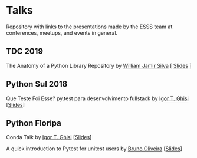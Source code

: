 # Talks

Repository with links to the presentations made by the ESSS team at conferences, meetups, and events in general.

## TDC 2019
The Anatomy of a Python Library Repository by [William Jamir Silva](https://github.com/williamjamir) [ [Slides](https://github.com/williamjamir/anatomy_of_a_python_repository/blob/master/anatomy_of_a_python_repository.pdf) ]

## Python Sul 2018

Que Teste Foi Esse? py.test para desenvolvimento fullstack by [Igor T. Ghisi](https://github.com/igortg) [[Slides](https://gitpitch.com/igortg/fullstack-pytest-tutorial#/)]  

## Python Floripa

Conda Talk by [Igor T. Ghisi](https://github.com/igortg) [[Slides](https://gitpitch.com/ESSS/conda-talk#/)]

A quick introduction to Pytest for unitest users by [Bruno Oliveira](https://github.com/nicoddemus/) [[Slides](https://gitpitch.com/nicoddemus/pytest-for-unittest-users)]
